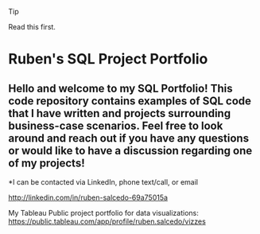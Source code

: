 > [!TIP]
> Read this first.

# Ruben's SQL Project Portfolio
## Hello and welcome to my SQL Portfolio! This code repository contains examples of SQL code that I have written and projects surrounding business-case scenarios. Feel free to look around and reach out if you have any questions or would like to have a discussion regarding one of my projects! 

*I can be contacted via LinkedIn, phone text/call, or email 

http://linkedin.com/in/ruben-salcedo-69a75015a

My Tableau Public project portfolio for data visualizations:
https://public.tableau.com/app/profile/ruben.salcedo/vizzes